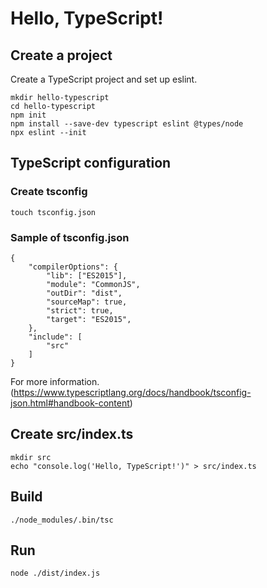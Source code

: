 # Hello, TypeScript!

## Create a project
Create a TypeScript project and set up eslint.
```
mkdir hello-typescript
cd hello-typescript
npm init
npm install --save-dev typescript eslint @types/node
npx eslint --init
```

## TypeScript configuration

### Create tsconfig
```
touch tsconfig.json
```

### Sample of tsconfig.json
```
{
    "compilerOptions": {
        "lib": ["ES2015"],
        "module": "CommonJS",
        "outDir": "dist",
        "sourceMap": true,
        "strict": true,
        "target": "ES2015",
    },
    "include": [
        "src"
    ]
}
```
For more information. (https://www.typescriptlang.org/docs/handbook/tsconfig-json.html#handbook-content)

## Create src/index.ts
```
mkdir src
echo "console.log('Hello, TypeScript!')" > src/index.ts
```

## Build
```
./node_modules/.bin/tsc
```

## Run
```
node ./dist/index.js
```
